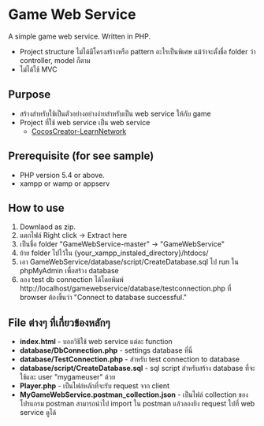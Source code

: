 # Game Web Service
A simple game web service. Written in PHP. 

- Project structure ไม่ได้มีโครงสร้างหรือ pattern อะไรเป็นพิเศษ แม้ว่าจะตั้งชื่อ folder ว่า controller, model ก็ตาม
- ไม่ได้ใช้ MVC

## Purpose
- สร้างสำหรับใช้เป็นตัวอย่างอย่างง่ายสำหรับเป็น web service ให้กับ game
- Project ที่ใช้ web service เป็น web service
  - [CocosCreator-LearnNetwork](https://github.com/bnitelf/CocosCreator-LearnNetwork)

## Prerequisite (for see sample)
- PHP version 5.4 or above.
- xampp or wamp or appserv

## How to use
1. Downlaod as zip.
1. แตกไฟล์ Right click -> Extract here
1. เป็นชื่อ folder "GameWebService-master" -> "GameWebService"
1. ย้าย folder ไปไว้ใน {your_xampp_instaled_directory}/htdocs/
1. เอา GameWebService/database/script/CreateDatabase.sql ไป run ใน phpMyAdmin เพื่อสร้าง database
1. ลอง test db connection ได้โดยพิมพ์ http://localhost/gamewebservice/database/testconnection.php ที่ browser ต้องขึ้นว่า "Connect to database successful."


## File ต่างๆ ที่เกี่ยวข้องหลักๆ
- **index.html** - บอกวิธีใช้ web service แต่ละ function
- **database/DbConnection.php** - settings database ที่นี่
- **database/TestConnection.php** - สำหรับ test connection to database
- **database/script/CreateDatabase.sql** - sql script สำหรับสร้าง database ที่จะใช้และ user "mygameuser" ด้วย
- **Player.php** - เป็นไฟล์หลักที่จะรับ request จาก client
- **MyGameWebService.postman_collection.json** - เป็นไฟล์ collection ของโปรแกรม postman สามารถนำไป import ใน postman แล้วลองยิง request ไปที่ web service ดูได้
